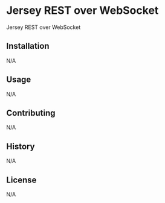 # Jersey REST over WebSocket

Jersey REST over WebSocket

## Installation

N/A

## Usage

N/A

## Contributing

N/A

## History

N/A

## License

N/A
